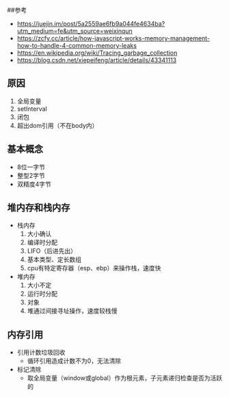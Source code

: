 ##参考
  - https://juejin.im/post/5a2559ae6fb9a044fe4634ba?utm_medium=fe&utm_source=weixinqun
  - https://zcfy.cc/article/how-javascript-works-memory-management-how-to-handle-4-common-memory-leaks
  - https://en.wikipedia.org/wiki/Tracing_garbage_collection
  - https://blog.csdn.net/xiepeifeng/article/details/43341113


## 原因
  1. 全局变量
  2. setInterval
  3. 闭包
  4. 超出dom引用（不在body内）


## 基本概念
  - 8位一字节
  - 整型2字节
  - 双精度4字节

## 堆内存和栈内存
  - 栈内存
    1. 大小确认
    2. 编译时分配
    3. LIFO（后进先出）
    4. 基本类型、定长数组
    5. cpu有特定寄存器（esp、ebp）来操作栈，速度快
  - 堆内存
    1. 大小不定
    2. 运行时分配
    3. 对象
    4. 堆通过间接寻址操作，速度较栈慢


## 内存引用
  - 引用计数垃圾回收
    - 循环引用造成计数不为0，无法清除
  - 标记清除
    - 取全局变量（window或global）作为根元素，子元素递归检查是否为活跃的
















